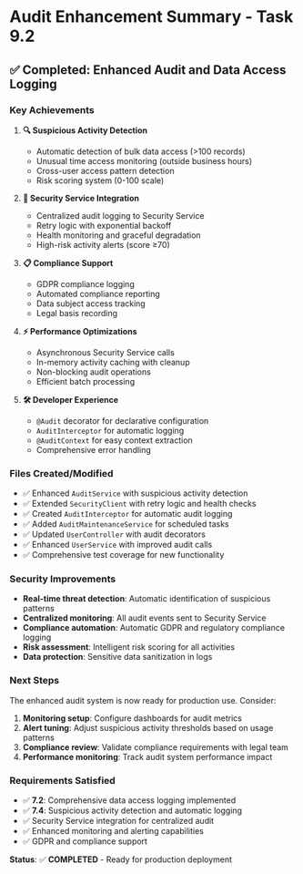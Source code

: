 # Audit Enhancement Summary - Task 9.2

## ✅ Completed: Enhanced Audit and Data Access Logging

### Key Achievements

1. **🔍 Suspicious Activity Detection**
   - Automatic detection of bulk data access (>100 records)
   - Unusual time access monitoring (outside business hours)
   - Cross-user access pattern detection
   - Risk scoring system (0-100 scale)

2. **🔐 Security Service Integration**
   - Centralized audit logging to Security Service
   - Retry logic with exponential backoff
   - Health monitoring and graceful degradation
   - High-risk activity alerts (score ≥70)

3. **📋 Compliance Support**
   - GDPR compliance logging
   - Automated compliance reporting
   - Data subject access tracking
   - Legal basis recording

4. **⚡ Performance Optimizations**
   - Asynchronous Security Service calls
   - In-memory activity caching with cleanup
   - Non-blocking audit operations
   - Efficient batch processing

5. **🛠️ Developer Experience**
   - `@Audit` decorator for declarative configuration
   - `AuditInterceptor` for automatic logging
   - `@AuditContext` for easy context extraction
   - Comprehensive error handling

### Files Created/Modified

- ✅ Enhanced `AuditService` with suspicious activity detection
- ✅ Extended `SecurityClient` with retry logic and health checks
- ✅ Created `AuditInterceptor` for automatic audit logging
- ✅ Added `AuditMaintenanceService` for scheduled tasks
- ✅ Updated `UserController` with audit decorators
- ✅ Enhanced `UserService` with improved audit calls
- ✅ Comprehensive test coverage for new functionality

### Security Improvements

- **Real-time threat detection**: Automatic identification of suspicious patterns
- **Centralized monitoring**: All audit events sent to Security Service
- **Compliance automation**: Automatic GDPR and regulatory compliance logging
- **Risk assessment**: Intelligent risk scoring for all activities
- **Data protection**: Sensitive data sanitization in logs

### Next Steps

The enhanced audit system is now ready for production use. Consider:

1. **Monitoring setup**: Configure dashboards for audit metrics
2. **Alert tuning**: Adjust suspicious activity thresholds based on usage patterns
3. **Compliance review**: Validate compliance requirements with legal team
4. **Performance monitoring**: Track audit system performance impact

### Requirements Satisfied

- ✅ **7.2**: Comprehensive data access logging implemented
- ✅ **7.4**: Suspicious activity detection and automatic logging
- ✅ Security Service integration for centralized audit
- ✅ Enhanced monitoring and alerting capabilities
- ✅ GDPR and compliance support

**Status**: ✅ **COMPLETED** - Ready for production deployment